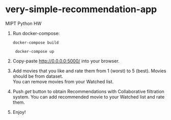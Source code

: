 # very-simple-recommendation-app
MIPT Python HW

1. Run docker-compose:

    ` docker-compose build `

    ` docker-compose up`

2. Copy-paste http://0.0.0.0:5000/ into your browser.

3. Add movies that you like and rate them from 1 (worst) to 5 (best). 
Movies should be from dataset. <br> You can remove movies from your Watched list.
4. Push *get* button to obtain Recommendations with Collaborative filtration system. You can add recommended movie to your Watched list and rate them.
5. Enjoy! 
